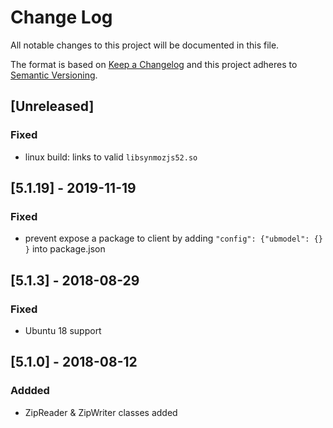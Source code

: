 # Change Log
All notable changes to this project will be documented in this file.

The format is based on [Keep a Changelog](http://keepachangelog.com/)
and this project adheres to [Semantic Versioning](http://semver.org/).

## [Unreleased]
### Fixed
 - linux build: links to valid `libsynmozjs52.so`

## [5.1.19] - 2019-11-19
### Fixed
 - prevent expose a package to client by adding `"config": {"ubmodel": {} }` into package.json
 
## [5.1.3] - 2018-08-29
### Fixed
- Ubuntu 18 support

## [5.1.0] - 2018-08-12
### Addded
- ZipReader & ZipWriter classes added
